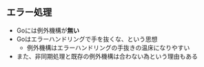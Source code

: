 
## エラー処理

* Goには例外機構が**無い**
* Goはエラーハンドリングで手を抜くな、という思想
  * 例外機構はエラーハンドリングの手抜きの温床になりやすい
* また、非同期処理と既存の例外機構は合わない為という理由もある
